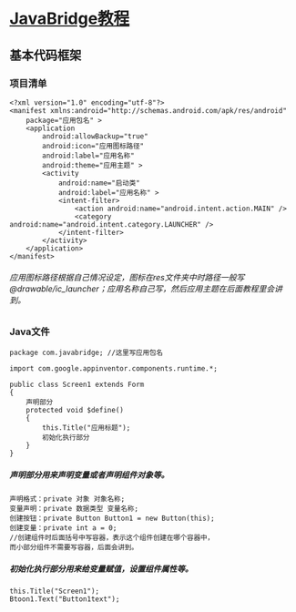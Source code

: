 # [JavaBridge教程](https://javabridge.xcgzs.xyz)
## 基本代码框架
### 项目清单
```
<?xml version="1.0" encoding="utf-8"?>
<manifest xmlns:android="http://schemas.android.com/apk/res/android"
    package="应用包名" >
    <application
        android:allowBackup="true"
        android:icon="应用图标路径"
        android:label="应用名称"
        android:theme="应用主题" >
        <activity
            android:name="启动类" 
            android:label="应用名称" >
            <intent-filter>
                <action android:name="android.intent.action.MAIN" />
                <category android:name="android.intent.category.LAUNCHER" />
            </intent-filter>
        </activity>
    </application>
</manifest>
```
###### 应用图标路径根据自己情况设定，图标在res文件夹中时路径一般写@drawable/ic_launcher；应用名称自己写，然后应用主题在后面教程里会讲到。
### Java文件
```
package com.javabridge; //这里写应用包名

import com.google.appinventor.components.runtime.*;

public class Screen1 extends Form
{
    声明部分
    protected void $define()
    {
        this.Title("应用标题");
        初始化执行部分
    }
}

```
##### **声明部分**用来声明变量或者声明组件对象等。
```
声明格式：private 对象 对象名称;
变量声明：private 数据类型 变量名称;
创建按钮：private Button Button1 = new Button(this);
创建变量：private int a = 0;
//创建组件时后面括号中写容器，表示这个组件创建在哪个容器中，
而小部分组件不需要写容器，后面会讲到。
```

##### **初始化执行部分**用来给变量赋值，设置组件属性等。
```
this.Title("Screen1");
Btoon1.Text("Button1text");
```

 
